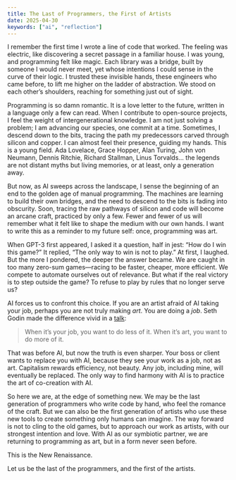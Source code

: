 ```yaml
---
title: The Last of Programmers, the First of Artists
date: 2025-04-30
keywords: ["ai", "reflection"]
---
```


I remember the first time I wrote a line of code that worked. The feeling was electric, like discovering a secret passage in a familiar house. I was young, and programming felt like magic. Each library was a bridge, built by someone I would never meet, yet whose intentions I could sense in the curve of their logic. I trusted these invisible hands, these engineers who came before, to lift me higher on the ladder of abstraction. We stood on each other’s shoulders, reaching for something just out of sight.

Programming is so damn romantic. It is a love letter to the future, written in a language only a few can read. When I contribute to open-source projects, I feel the weight of intergenerational knowledge. I am not just solving a problem; I am advancing our species, one commit at a time. Sometimes, I descend down to the bits, tracing the path my predecessors carved through silicon and copper. I can almost feel their presence, guiding my hands. This is a young field. Ada Lovelace, Grace Hopper, Alan Turing, John von Neumann, Dennis Ritchie, Richard Stallman, Linus Torvalds... the legends are not distant myths but living memories, or at least, only a generation away.

But now, as AI sweeps across the landscape, I sense the beginning of an end to the golden age of manual programming. The machines are learning to build their own bridges, and the need to descend to the bits is fading into obscurity. Soon, tracing the raw pathways of silicon and code will become an arcane craft, practiced by only a few. Fewer and fewer of us will remember what it felt like to shape the medium with our own hands. I want to write this as a reminder to my future self: once, programming was art.

When GPT-3 first appeared, I asked it a question, half in jest: “How do I win this game?” It replied, “The only way to win is not to play.” At first, I laughed. But the more I pondered, the deeper the answer became. We are caught in too many zero-sum games—racing to be faster, cheaper, more efficient. We compete to automate ourselves out of relevance. But what if the real victory is to step outside the game? To refuse to play by rules that no longer serve us?

AI forces us to confront this choice. If you are an artist afraid of AI taking your job, perhaps you are not truly making *art*. You are doing a *job*. Seth Godin made the difference vivid in a [talk](https://www.youtube.com/watch?v=sXpbONjV1Jc):

> When it’s your job, you want to do less of it. When it’s art, you want to do more of it.

That was before AI, but now the truth is even sharper. Your boss or client wants to replace you with AI, because they see your work as a job, not as art. Capitalism rewards efficiency, not beauty. Any job, including mine, will eventually be replaced. The only way to find harmony with AI is to practice the art of co-creation with AI.

So here we are, at the edge of something new. We may be the last generation of programmers who write code by hand, who feel the romance of the craft. But we can also be the first generation of artists who use these new tools to create something only humans can imagine. The way forward is not to cling to the old games, but to approach our work as artists, with our strongest intention and love. With AI as our symbiotic partner, we are returning to programming as art, but in a form never seen before. 

This is the New Renaissance.

Let us be the last of the programmers, and the first of the artists. 



